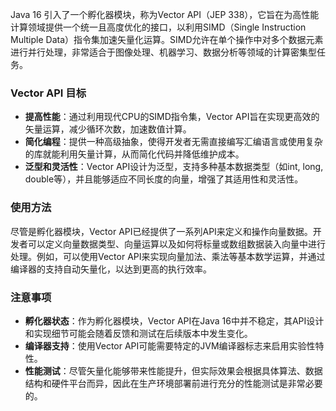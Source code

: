 Java 16 引入了一个孵化器模块，称为Vector API（JEP 338），它旨在为高性能计算领域提供一个统一且高度优化的接口，以利用SIMD（Single Instruction Multiple Data）指令集加速矢量化运算。SIMD允许在单个操作中对多个数据元素进行并行处理，非常适合于图像处理、机器学习、数据分析等领域的计算密集型任务。

### Vector API 目标

- **提高性能**：通过利用现代CPU的SIMD指令集，Vector API旨在实现更高效的矢量运算，减少循环次数，加速数值计算。
- **简化编程**：提供一种高级抽象，使得开发者无需直接编写汇编语言或使用复杂的库就能利用矢量计算，从而简化代码并降低维护成本。
- **泛型和灵活性**：Vector API设计为泛型，支持多种基本数据类型（如int, long, double等），并且能够适应不同长度的向量，增强了其适用性和灵活性。

### 使用方法

尽管是孵化器模块，Vector API已经提供了一系列API来定义和操作向量数据。开发者可以定义向量数据类型、向量运算以及如何将标量或数组数据装入向量中进行处理。例如，可以使用Vector API来实现向量加法、乘法等基本数学运算，并通过编译器的支持自动矢量化，以达到更高的执行效率。

### 注意事项

- **孵化器状态**：作为孵化器模块，Vector API在Java 16中并不稳定，其API设计和实现细节可能会随着反馈和测试在后续版本中发生变化。
- **编译器支持**：使用Vector API可能需要特定的JVM编译器标志来启用实验性特性。
- **性能测试**：尽管矢量化能够带来性能提升，但实际效果会根据具体算法、数据结构和硬件平台而异，因此在生产环境部署前进行充分的性能测试是非常必要的。